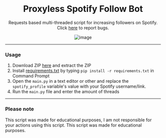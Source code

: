 <br/>
<div align="center">

  # Proxyless Spotify Follow Bot
  Requests based multi-threaded script for increasing followers on Spotify. Click <a href="https://github.com/useragents/Proxyless-Spotify-Follow-Bot/issues">here</a> to report bugs.
  
  ![image](https://user-images.githubusercontent.com/102762968/161622560-22f88eae-709e-4c07-a66e-8147dd3d43dd.png)

</div>

--------------------------------------

### Usage

1. Download ZIP <a href="https://github.com/useragents/Proxyless-Spotify-Follow-Bot/archive/refs/heads/main.zip">here</a> and extract the ZIP 
2. Install <a href="https://github.com/useragents/Instagram-Username-Auto-Claimer/blob/main/requirements.txt">requirements.txt</a> by typing `pip install -r requirements.txt` in Command Prompt
3. Open the `main.py` in a text editor or other and replace the `spotify_profile` variable's value with your Spotify username/link.
4. Run the `main.py` file and enter the amount of threads

--------------------------------------

### Please note

This script was made for educational purposes, I am not responsible for your actions using this script. This script was made for educational purposes.
